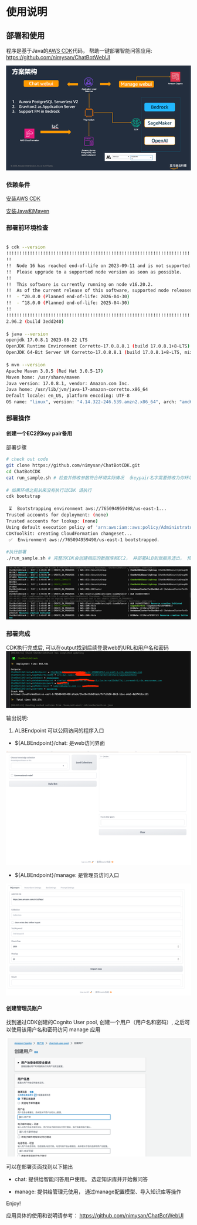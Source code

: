 # 使用说明

## 部署和使用

程序是基于Java的[AWS CDK](doc/java%20cdk.md)代码， 帮助一键部署智能问答应用: https://github.com/nimysan/ChatBotWebUI

![应用架构](doc/images/archetect.png)

### 依赖条件

[安装AWS CDK](https://docs.aws.amazon.com/cdk/v2/guide/getting_started.html)

[安装Java和Maven](https://docs.aws.amazon.com/cloud9/latest/user-guide/sample-java.html)

### 部署前环境检查

```bash

$ cdk --version
!!!!!!!!!!!!!!!!!!!!!!!!!!!!!!!!!!!!!!!!!!!!!!!!!!!!!!!!!!!!!!!!!!!!!!!!!!!!!!!!
!!                                                                            !!
!!  Node 16 has reached end-of-life on 2023-09-11 and is not supported.       !!
!!  Please upgrade to a supported node version as soon as possible.           !!
!!                                                                            !!
!!  This software is currently running on node v16.20.2.                      !!
!!  As of the current release of this software, supported node releases are:  !!
!!  - ^20.0.0 (Planned end-of-life: 2026-04-30)                               !!
!!  - ^18.0.0 (Planned end-of-life: 2025-04-30)                               !!
!!                                                                            !!
!!!!!!!!!!!!!!!!!!!!!!!!!!!!!!!!!!!!!!!!!!!!!!!!!!!!!!!!!!!!!!!!!!!!!!!!!!!!!!!!
2.96.2 (build 3edd240)

$ java --version
openjdk 17.0.8.1 2023-08-22 LTS
OpenJDK Runtime Environment Corretto-17.0.8.8.1 (build 17.0.8.1+8-LTS)
OpenJDK 64-Bit Server VM Corretto-17.0.8.8.1 (build 17.0.8.1+8-LTS, mixed mode, sharing)

$ mvn --version
Apache Maven 3.0.5 (Red Hat 3.0.5-17)
Maven home: /usr/share/maven
Java version: 17.0.8.1, vendor: Amazon.com Inc.
Java home: /usr/lib/jvm/java-17-amazon-corretto.x86_64
Default locale: en_US, platform encoding: UTF-8
OS name: "linux", version: "4.14.322-246.539.amzn2.x86_64", arch: "amd64", family: "unix"
```

### 部署操作

#### 创建一个EC2的key pair备用

部署步骤

```bash
# check out code
git clone https://github.com/nimysan/ChatBotCDK.git
cd ChatBotCDK
cat run_sample.sh # 检查并修改参数符合环境实际情况 （keypair名字需要修改为你环境的实际名字）

# 如果环境之前从来没有执行过CDK 请执行
cdk bootstrap

 ⏳  Bootstrapping environment aws://765094959498/us-east-1...
Trusted accounts for deployment: (none)
Trusted accounts for lookup: (none)
Using default execution policy of 'arn:aws:iam::aws:policy/AdministratorAccess'. Pass '--cloudformation-execution-policies' to customize.
CDKToolkit: creating CloudFormation changeset...
 ✅  Environment aws://765094959498/us-east-1 bootstrapped.

#执行部署
./run_sample.sh # 完整的CDK会创建相应的数据库和EC2， 并部署ALB到做服务透出， 预计需要10分钟左右
```

![CDK run screenshot](./doc/images/CDK_run_phase1.png)

### 部署完成

CDK执行完成后, 可以在output找到后续登录web的URL和用户名和密码
![outputs](doc/images/cdk_output.png)

输出说明:

1. ALBEndpoint 可以公网访问的程序入口

* ${ALBEndpoint}/chat: 是web访问界面

![chatweb](doc/images/app_chat.png)

* ${ALBEndpoint}/manage: 是管理员访问入口

![chatweb](doc/images/app_manage.png)

#### 创建管理员账户

找到通过CDK创建的Cognito User pool, 创建一个用户（用户名和密码）, 之后可以使用该用户名和密码访问 manage 应用

![cognito_user](doc/images/cognito_add_user.png)

可以在部署页面找到以下输出

* chat: 提供给智能问答用户使用。 选定知识库并开始做问答

* manage: 提供给管理元使用， 通过manage配置模型、导入知识库等操作

Enjoy!

应用具体的使用和说明请参考： https://github.com/nimysan/ChatBotWebUI
